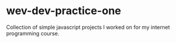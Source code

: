 # wev-dev-practice-one
Collection of simple javascript projects I worked on for my internet programming course.
